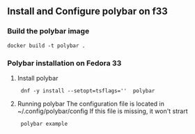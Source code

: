## Install and Configure polybar on f33

### Build the polybar image  

``` docker build -t polybar . ```


### Polybar installation on Fedora 33
1. Install polybar 
   ```
    dnf -y install --setopt=tsflags=''  polybar
   ```

2. Running polybar
   The configuration file is located in ~/.config/polybar/config
   If this file is missing, it won't strart
   ```
    polybar example
   ```
